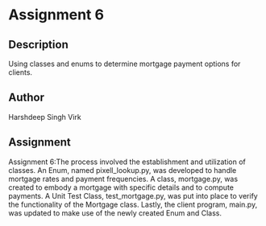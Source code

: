 # Assignment 6

## Description
Using classes and enums to determine mortgage payment options for clients.

## Author
Harshdeep Singh Virk 

## Assignment
Assignment 6:The process involved the establishment and utilization of classes. 
An Enum, named pixell_lookup.py, was developed to handle mortgage rates and payment frequencies. 
A class, mortgage.py, was created to embody a mortgage with specific details and to compute payments. 
A Unit Test Class, test_mortgage.py, was put into place to verify the functionality of the Mortgage class. 
Lastly, the client program, main.py, was updated to make use of the newly created Enum and Class.